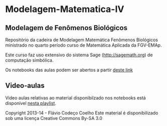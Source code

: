 Modelagem-Matematica-IV
=======================
Modelagem de Fenômenos Biológicos
---------------------------------

Repositório da cadeira de Modelagem Matemática  Fenômenos Biológicos
ministrado no quarto período curso de Matemática Aplicada da FGV-EMAp.

Este curso faz uso extensivo do sistema Sage (http://sagemath.org) de computação simbólica.

Os notebooks das aulas podem ser abertos a partir [deste link](https://cocalc.com/share/4774b34c16c0d22723049266002216865ebb6276/Modelagem-Matematica-IV/Planilhas%20Sage/?viewer=share)

## Video-aulas
Video aulas relativas ao material disponibilzado nos notebooks está disponível [nesta playlist](https://www.youtube.com/playlist?list=PLaBTcLw49xPjBcbjmg2NBEZgKcou66OYw).

Copyright 2013-14 - Flávio Codeço Coelho
Este material é disponibilizado sob uma licença Creative Commons By-SA 3.0
